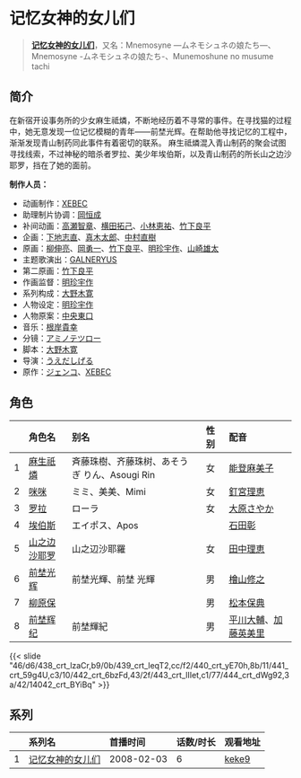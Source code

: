 # 记忆女神的女儿们


> <u>**[记忆女神的女儿们](https://bgm.tv/subject/1257)**</u>，又名：Mnemosyne —ムネモシュネの娘たち—、Mnemosyne -ムネモシュネの娘たち-、Munemoshune no musume tachi

## 简介

在新宿开设事务所的少女麻生祗燐，不断地经历着不寻常的事件。在寻找猫的过程中，她无意发现一位记忆模糊的青年——前埜光辉。在帮助他寻找记忆的工程中，渐渐发现青山制药同此事件有着密切的联系。
麻生祗燐混入青山制药的聚会试图寻找线索，不过神秘的暗杀者罗拉、美少年埃伯斯，以及青山制药的所长山之边沙耶罗，挡在了她的面前。

**制作人员：**
- 动画制作：[XEBEC](https://bgm.tv/person/551)
- 助理制片协调：[岡恒成](https://bgm.tv/person/50622)
- 补间动画：[高瀬智章](https://bgm.tv/person/12641)、[横田拓己](https://bgm.tv/person/13045)、[小林恵祐](https://bgm.tv/person/13576)、[竹下良平](https://bgm.tv/person/25407)
- 企画：[下地志直](https://bgm.tv/person/552)、[真木太郎](https://bgm.tv/person/372)、[中村直樹](https://bgm.tv/person/1994)
- 原画：[柳伸亮](https://bgm.tv/person/12298)、[岡勇一](https://bgm.tv/person/3405)、[竹下良平](https://bgm.tv/person/25407)、[明珍宇作](https://bgm.tv/person/13345)、[山崎雄太](https://bgm.tv/person/25589)
- 主题歌演出：[GALNERYUS](https://bgm.tv/person/16562)
- 第二原画：[竹下良平](https://bgm.tv/person/25407)
- 作画监督：[明珍宇作](https://bgm.tv/person/13345)
- 系列构成：[大野木寛](https://bgm.tv/person/381)
- 人物设定：[明珍宇作](https://bgm.tv/person/13345)
- 人物原案：[中央東口](https://bgm.tv/person/3506)
- 音乐：[根岸貴幸](https://bgm.tv/person/379)
- 分镜：[アミノテツロー](https://bgm.tv/person/590)
- 脚本：[大野木寛](https://bgm.tv/person/381)
- 导演：[うえだしげる](https://bgm.tv/person/502)
- 原作：[ジェンコ](https://bgm.tv/person/220)、[XEBEC](https://bgm.tv/person/551)

## 角色

|     |   角色名   |   别名  | 性别 |  配音  |
|:--- |:------  |:----      |:---  |:--   |
| 1 | [麻生祇燐](https://bgm.tv/character/438) | 斉藤珠樹、齐藤珠树、あそうぎ りん、Asougi Rin | 女 | [能登麻美子](https://bgm.tv/person/3827) |
| 2 | [咪咪](https://bgm.tv/character/439) | ミミ、美美、Mimi | 女 | [釘宮理恵](https://bgm.tv/person/3936) |
| 3 | [罗拉](https://bgm.tv/character/440) | ローラ | 女 | [大原さやか](https://bgm.tv/person/3890) |
| 4 | [埃伯斯](https://bgm.tv/character/441) | エイポス、Apos |  | [石田彰](https://bgm.tv/person/3927) |
| 5 | [山之边沙耶罗](https://bgm.tv/character/442) | 山之辺沙耶羅 | 女 | [田中理恵](https://bgm.tv/person/3862) |
| 6 | [前埜光辉](https://bgm.tv/character/443) | 前埜光輝、前埜 光輝 | 男 | [檜山修之](https://bgm.tv/person/4105) |
| 7 | [柳原保](https://bgm.tv/character/444) |  | 男 | [松本保典](https://bgm.tv/person/3845) |
| 8 | [前埜辉纪](https://bgm.tv/character/14042) | 前埜輝紀 | 男 | [平川大輔](https://bgm.tv/person/4452)、[加藤英美里](https://bgm.tv/person/4850) |

{{< slide "46/d6/438_crt_lzaCr,b9/0b/439_crt_leqT2,cc/f2/440_crt_yE70h,8b/11/441_crt_59g4U,c3/10/442_crt_6bzFd,43/2f/443_crt_lIIet,c1/77/444_crt_dWg92,3a/42/14042_crt_BYiBq" >}}

## 系列

|     | 系列名      | 首播时间       | 话数/时长 | 观看地址                                                    |
| :-- | :------- | :--------- | :---- | :------------------------------------------------------ |
| 1   |[记忆女神的女儿们](https://bgm.tv/subject/1257)| 2008-02-03 | 6     | [keke9](https://www.keke9.app/play/20048-4-135357.html) |



